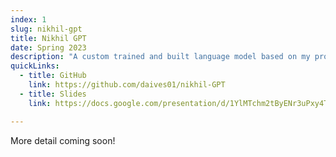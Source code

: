 ```yaml
---
index: 1
slug: nikhil-gpt
title: Nikhil GPT
date: Spring 2023
description: "A custom trained and built language model based on my professor's lectures"
quickLinks: 
  - title: GitHub
    link: https://github.com/daives01/nikhil-GPT
  - title: Slides 
    link: https://docs.google.com/presentation/d/1YlMTchm2tByENr3uPxy4TmXXW6qwdVQvGJyWvi21I94/edit?usp=sharing

---
```


More detail coming soon!